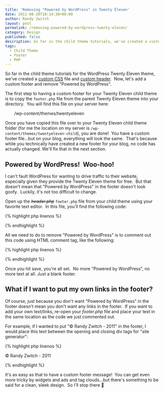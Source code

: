 ```yaml
---
title: 'Removing "Powered by WordPress" in Twenty Eleven'
date: 2011-08-20T10:14:38+00:00
author: Randy Zwitch
layout: post
permalink: /removing-powered-by-wordpress-twenty-eleven/
category: Design
published: false
description: So far in the child theme tutorials, we've created a custom CSS and Header. Let's add a custom footer and remove \"Powered by Wordpress\".
tags:
  - Child Theme
  - Footer
  - PHP
---
```

So far in the child theme tutorials for the WordPress Twenty Eleven theme, we've created a <a title="Twenty Eleven Child Theme: Creating CSS file" href="http://randyzwitch.com/2011/07/twenty-eleven-child-theme-creating-css-file/" target="_blank">custom CSS</a> file and <a title="Twenty Eleven Child Theme:  Custom Header" href="http://randyzwitch.com/2011/07/custom-header-twenty-eleven-child-theme/" target="_blank">custom header</a>.  Now, let's add a custom footer and remove "Powered by WordPress".

The first step to having a custom footer for your Twenty Eleven child theme is to copy the `footer.php` file from the parent Twenty Eleven theme into your directory.  You will find this file on your server here:

<p style="padding-left: 30px;">
  /wp-content/themes/twentyeleven
</p>

Once you have copied this file over to your Twenty Eleven child theme folder (for me the location on my server is `/wp-content/themes/twentyeleven-child`), you are done!  You have a custom footer file...but on your blog, everything will look the same.  That's because while you technically have created a new footer for your blog, no code has actually changed. We'll fix that in the next section.

## Powered by WordPress!  Woo-hoo!

I can't fault WordPress for wanting to drive traffic to their website, especially given they provide the Twenty Eleven theme for free.  But that doesn't mean that "Powered by WordPress" in the footer doesn't look goofy.  Luckily, it's not too difficult to change.

Open up the <del><em>header.php</em></del> `footer.php` file from your child theme using your favorite text editor.  In this file, you'll find the following code:

{% highlight php linenos %}
<?php do_action( 'twentyeleven_credits' ); ?>
<a href="<?php echo esc_url( __( 'http://wordpress.org/', 'twentyeleven' ) ); ?>" title="<?php esc_attr_e( 'Semantic Personal Publishing Platform', 'twentyeleven' ); ?>" rel="generator"><?php printf( __( 'Proudly powered by %s', 'twentyeleven' ), 'WordPress' ); ?></a>
{% endhighlight %}

All we need to do to remove "Powered by WordPress" is to comment out this code using HTML comment tag, like the following:

{% highlight php linenos %}
<!-- <?php do_action( 'twentyeleven_credits' ); ?>
<a href="<?php echo esc_url( __( 'http://wordpress.org/', 'twentyeleven' ) ); ?>" title="<?php esc_attr_e( 'Semantic Personal Publishing Platform', 'twentyeleven' ); ?>" rel="generator"><?php printf( __( 'Proudly powered by %s', 'twentyeleven' ), 'WordPress' ); ?></a> -->
{% endhighlight %}

Once you hit save, you're all set.  No more "Powered by WordPress", no more text at all. Just a blank footer.

## What if I want to put my own links in the footer?

Of course, just because you don't want "Powered by WordPress" in the footer doesn't mean you don't want any links in the footer.  If you want to add your own text/links, re-open your _footer.php_ file and place your text in the same location as the code we just commented out.

For example, if I wanted to put "© Randy Zwitch - 2011" in the footer, I would place this text between the opening and closing div tags for "site generator":

{% highlight php linenos %}
<div id="site-generator">
<!-- <?php do_action( 'twentyeleven_credits' ); ?>
<a href="<?php echo esc_url( __( 'http://wordpress.org/', 'twentyeleven' ) ); ?>" title="<?php esc_attr_e( 'Semantic Personal Publishing Platform', 'twentyeleven' ); ?>" rel="generator"><?php printf( __( 'Proudly powered by %s', 'twentyeleven' ), 'WordPress' ); ?></a> -->

© Randy Zwitch - 2011
</div>
{% endhighlight %}

It's as easy as that to have a custom footer message!  You can get even more tricky by widgets and ads and tag clouds...but there's something to be said for a clean, sleek design.  So I'll stop there 🙂
